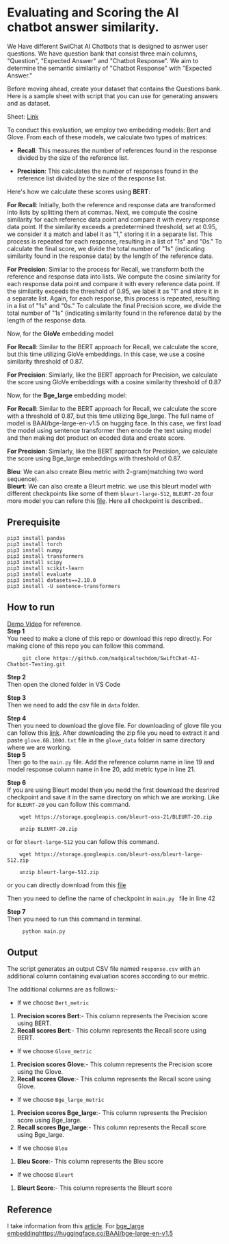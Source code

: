 # Evaluating and Scoring the AI chatbot answer similarity.

We Have different SwiChat AI Chatbots that is designed to asnwer user questions. We have question bank that consist three main columns, "Question", "Expected Answer" and "Chatbot Response". We aim to determine the semantic similarity of "Chatbot Response" with "Expected Answer."

Before moving ahead, create your dataset that contains the Questions bank. Here is a sample sheet with script that you can use for generating answers and as dataset.

Sheet: [Link]()

To conduct this evaluation, we employ two embedding models: Bert and Glove. From each of these models, we calculate two types of matrices:<br/>

- **Recall**: This measures the number of references found in the response divided by the size of the reference list.

- **Precision**: This calculates the number of responses found in the reference list divided by the size of the response list.

Here's how we calculate these scores using **BERT**:

**For Recall**: Initially, both the reference and response data are transformed into lists by splitting them at commas. Next, we compute the cosine similarity for each reference data point and compare it with every response data point. If the similarity exceeds a predetermined threshold, set at 0.95, we consider it a match and label it as "1," storing it in a separate list. This process is repeated for each response, resulting in a list of "1s" and "0s." To calculate the final score, we divide the total number of "1s" (indicating similarity found in the response data) by the length of the reference data.

**For Precision**: Similar to the process for Recall, we transform both the reference and response data into lists. We compute the cosine similarity for each response data point and compare it with every reference data point. If the similarity exceeds the threshold of 0.95, we label it as "1" and store it in a separate list. Again, for each response, this process is repeated, resulting in a list of "1s" and "0s." To calculate the final Precision score, we divide the total number of "1s" (indicating similarity found in the reference data) by the length of the response data.

Now, for the **GloVe** embedding model:

**For Recall**: Similar to the BERT approach for Recall, we calculate the score, but this time utilizing GloVe embeddings. In this case, we use a cosine similarity threshold of 0.87.

**For Precision**: Similarly, like the BERT approach for Precision, we calculate the score using GloVe embeddings with a cosine similarity threshold of 0.87

Now, for the **Bge_large** embedding model:


**For Recall**: Similar to the BERT approach for Recall, we calculate the score with a threshold of 0.87, but this time utilizing Bge_large. The full name of model is BAAI/bge-large-en-v1.5 on hugging face. In this case, we first load the model using sentence transformer then encode the text using model and then making dot product on ecoded data and create score. 

**For Precision**: Similarly, like the BERT approach for Precision, we calculate the score using Bge_large embeddings with threshold of 0.87.

**Bleu**: We can also create Bleu metric with 2-gram(matching two word sequence).<br/>
**Bleurt**: We can also create a Bleurt metric. we use this bleurt model with different checkpoints like some of them `bleurt-large-512`, `BLEURT-20` four more model you can refere this [file](https://github.com/google-research/bleurt/blob/master/checkpoints.md). Here all checkpoint is described..<br/>


## Prerequisite
`pip3 install pandas`<br/>
`pip3 install torch`<br/>
`pip3 install numpy`<br/>
`pip3 install transformers`<br/>
`pip3 install scipy`<br/>
`pip3 install scikit-learn`<br/>
`pip3 install evaluate`<br/>
`pip3 install datasets==2.10.0`<br/>
`pip3 install -U sentence-transformers`<br/>

## How to run 
[Demo Video](https://drive.google.com/file/d/1--g1NrrPmnlEKcHNbudUlFlj7V-Z9arT/view?usp=sharing) for reference.<br/>
**Step 1**<br/>
You need to make a clone of this repo or download this repo directly. For making clone of this repo you can follow this command.
```
     git clone https://github.com/madgicaltechdom/SwiftChat-AI-Chatbot-Testing.git
```
**Step 2**<br/>
Then open the cloned folder in VS Code 

**Step 3**<br/>
Then we need to add the csv file in `data` folder.<br/>

**Step 4**<br/>
Then you need to download the glove file. For downloading of glove file you can follow this [link](https://www.kaggle.com/datasets/danielwillgeorge/glove6b100dtxt). After downloading the zip file you need to extract it and paste `glove.6B.100d.txt` file in the `glove_data` folder in same directory where we are working.<br/>
**Step 5**<br/>
Then go to the `main.py` file. Add the reference column name in line 19 and model response column name in line 20, add metric type in line 21.<br/>

**Step 6**<br/>
If you are using Bleurt model then you nedd the first download the desrired checkpoint and save it in the same directory on which we are working.
Like for `BLEURT-20` you can follow this command.
```
    wget https://storage.googleapis.com/bleurt-oss-21/BLEURT-20.zip
```
```
    unzip BLEURT-20.zip
```
or for `bleurt-large-512` you can follow this command.
```
    wget https://storage.googleapis.com/bleurt-oss/bleurt-large-512.zip
```
```
    unzip bleurt-large-512.zip
```

or you can directly download from this [file](https://github.com/google-research/bleurt/blob/master/checkpoints.md)<br/>

Then you need to define the name of checkpoint in `main.py ` file in line 42

**Step 7**<br/>
Then you need to run this command in terminal.
```
     python main.py
```

## Output
The script generates an output CSV file named `response.csv` with an additional column containing evaluation scores according to our metric.<br/>

The additional columns are as follows:-<br/>
- If we choose `Bert_metric`
1. **Precision scores Bert**:- This column represents the Precision score using BERT.
2. **Recall scores Bert**:- This column represents the Recall score using BERT.
- If we choose `Glove_metric`
1. **Precision scores Glove**:- This column represents the Precision score using the Glove.
2. **Recall scores Glove**:- This column represents the Recall score using Glove.
- If we choose `Bge_large_metric`
1. **Precision scores Bge_large**:- This column represents the Precision score using Bge_large.
2. **Recall scores Bge_large**:- This column represents the Recall score using Bge_large.
- If we choose `Bleu`
1. **Bleu Score**:- This column represents the Bleu score
- If we choose `Bleurt`
1. **Bleurt Score**:- This column represents the Bleurt score




## Reference
I take information from this [article](https://iq.opengenus.org/different-techniques-for-sentence-semantic-similarity-in-nlp/
). For [bge_large embedding](https://huggingface.co/BAAI/bge-large-en-v1.5)https://huggingface.co/BAAI/bge-large-en-v1.5
